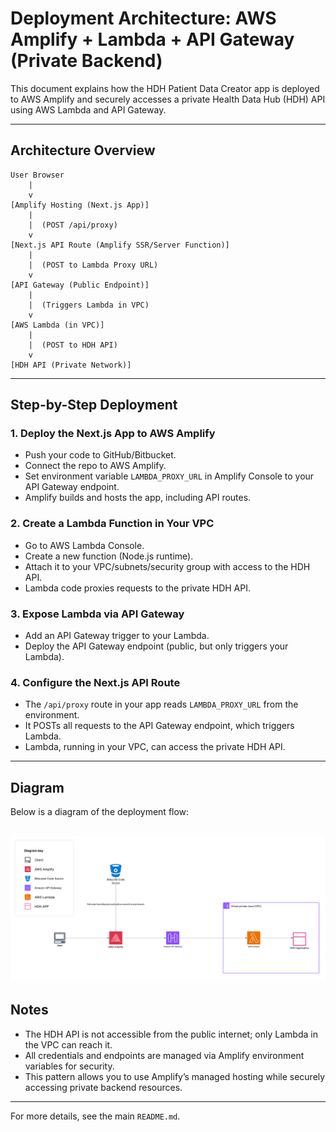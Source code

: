# Deployment Architecture: AWS Amplify + Lambda + API Gateway (Private Backend)

This document explains how the HDH Patient Data Creator app is deployed to AWS Amplify and securely accesses a private Health Data Hub (HDH) API using AWS Lambda and API Gateway.

---

## Architecture Overview

```
User Browser
    |
    v
[Amplify Hosting (Next.js App)]
    |
    |  (POST /api/proxy)
    v
[Next.js API Route (Amplify SSR/Server Function)]
    |
    |  (POST to Lambda Proxy URL)
    v
[API Gateway (Public Endpoint)]
    |
    |  (Triggers Lambda in VPC)
    v
[AWS Lambda (in VPC)]
    |
    |  (POST to HDH API)
    v
[HDH API (Private Network)]
```

---

## Step-by-Step Deployment

### 1. **Deploy the Next.js App to AWS Amplify**
- Push your code to GitHub/Bitbucket.
- Connect the repo to AWS Amplify.
- Set environment variable `LAMBDA_PROXY_URL` in Amplify Console to your API Gateway endpoint.
- Amplify builds and hosts the app, including API routes.

### 2. **Create a Lambda Function in Your VPC**
- Go to AWS Lambda Console.
- Create a new function (Node.js runtime).
- Attach it to your VPC/subnets/security group with access to the HDH API.
- Lambda code proxies requests to the private HDH API.

### 3. **Expose Lambda via API Gateway**
- Add an API Gateway trigger to your Lambda.
- Deploy the API Gateway endpoint (public, but only triggers your Lambda).

### 4. **Configure the Next.js API Route**
- The `/api/proxy` route in your app reads `LAMBDA_PROXY_URL` from the environment.
- It POSTs all requests to the API Gateway endpoint, which triggers Lambda.
- Lambda, running in your VPC, can access the private HDH API.

---

## Diagram

Below is a diagram of the deployment flow:

![alt text](<Load Patient Data.png>)
---

## Notes
- The HDH API is not accessible from the public internet; only Lambda in the VPC can reach it.
- All credentials and endpoints are managed via Amplify environment variables for security.
- This pattern allows you to use Amplify’s managed hosting while securely accessing private backend resources.

---

For more details, see the main `README.md`.

